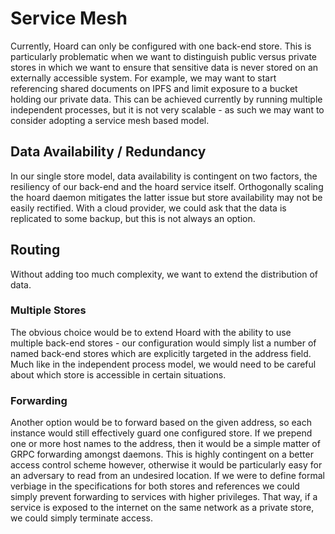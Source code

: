# Service Mesh

Currently, Hoard can only be configured with one back-end store. This is particularly problematic when we want to distinguish public versus private stores in which we want to ensure that sensitive data is never stored on an externally accessible system. For example, we may want to start referencing shared documents on IPFS and limit exposure to a bucket holding our private data. This can be achieved currently by running multiple independent processes, but it is not very scalable - as such we may want to consider adopting a service mesh based model.

## Data Availability / Redundancy

In our single store model, data availability is contingent on two factors, the resiliency of our back-end and the hoard service itself. Orthogonally scaling the hoard daemon mitigates the latter issue but store availability may not be easily rectified. With a cloud provider, we could ask that the data is replicated to some backup, but this is not always an option.

## Routing

Without adding too much complexity, we want to extend the distribution of data.

### Multiple Stores

The obvious choice would be to extend Hoard with the ability to use multiple back-end stores - our configuration would simply list a number of named back-end stores which are explicitly targeted in the address field. Much like in the independent process model, we would need to be careful about which store is accessible in certain situations.

### Forwarding

Another option would be to forward based on the given address, so each instance would still effectively guard one configured store. If we prepend one or more host names to the address, then it would be a simple matter of GRPC forwarding amongst daemons. This is highly contingent on a better access control scheme however, otherwise it would be particularly easy for an adversary to read from an undesired location. If we were to define formal verbiage in the specifications for both stores and references we could simply prevent forwarding to services with higher privileges. That way, if a service is exposed to the internet on the same network as a private store, we could simply terminate access.